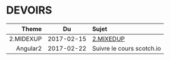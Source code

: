 # DEVOIRS

|  Theme   | Du       | Sujet                        |
|---------:|:--------:|:-----------------------------|  
|2.MIDEXUP |2017-02-15|[2.MIXEDUP](2.MIXEDUP)        |
|Angular2  |2017-02-22|Suivre le cours scotch.io     |
